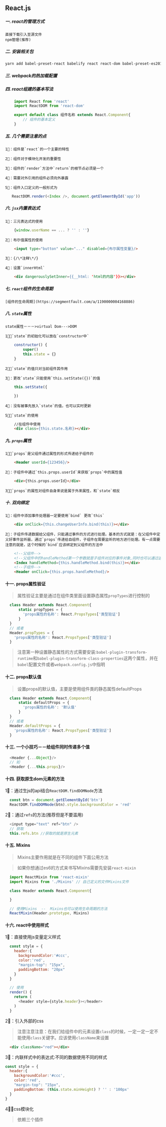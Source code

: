 ## React.js

##### 一. react的管理方式
    直接下载引入至源文件
    npm管理(推荐)

##### 二. 安装相关包

```bash
yarn add babel-preset-react babelify react react-dom babel-preset-es2015
```

##### 三. webpack的热加载配置

##### 四. react组建的基本写法
```js
    import React from 'react'
    import ReactDOM from 'react-dom'

    export default class 组件名称 extends React.Component{
        // 组件的基本定义
    }
```
##### 五. 几个需要注意的点

    1⃣️：组件是`react`的一个主要的特性

    2⃣️：组件对于模块化开发的重要性

    3⃣️：组件的`render`方法中`return`的根节点必须是一个

    4⃣️：需要对外引用的组件必须向外暴露

    5⃣️：组件入口定义的一般形式为

```js
   ReactDOM.render(<Index />, document.getElementById('app'))
```

##### 六. `jsx`内置表达式

    1⃣️：三元表达式的使用
```js
    {window.userName == ... ? '' : ''}
```
    2⃣️：布尔值属性的使用
```html
    <input type="button" value="..." disabled={布尔属性变量}/>
```
    3⃣️：{/\*注释\*/}

    4⃣️：设置`innerHtml`
```html
    <div dangerouslySetInner={{__html: 'html的内容'}}></div>
```

##### 七. `react`组件的生命周期

    [组件的生命周期](https://segmentfault.com/a/1190000004168886)

##### 八. `state`属性

    state属性－－－>virtual Dom--->DOM

    1⃣️：`state`的初始化可以放在`constructor中`
```js
    constructor() {
        super()
        this.state = {}
    }
```
    2⃣️：`state`的值只对当前组件其作用

    3⃣️：更改`state`只能使用`this.setState({})`的值
```js
    this.setState({

    })
```

    4⃣️：没有被事先放入`state`的值，也可以实时更新

    5⃣️：`state`的使用

```html
    //在组件中使用
    <div class={this.state.名称}></div>
```


##### 九. `props`属性

    1⃣️：`props`是父组件通过属性的形式传递给子组件的
```html
    <Header userId={123456}/>
```
    2⃣️：子组件中通过`this.props.userId`来获取`props`中的属性值
```html
    <div>{this.props.userId}</div>
```   
    3⃣：`props`的属性对组件自身来说是属于外来属性，和`state`相反

##### 十. 双向绑定

    1⃣️：组件中添加事件处理器一定要使用`bind` 更改`this`
```html
    <div onClick={this.changeUserInfo.bind(this)}></div>
```

    2⃣️：子组件传递数据给父组件，只能通过事件的方式进行处理。基本的方式就是：在父组件中定义好事件监听器，通过`props`传递给自组件，子组件在需要监听的地方进行处理。有一点需要注意的就是，这个时候的`bind`应该绑定到父组件的方法中

```html
    <!--父组件-->
    <!--父组件中的handleMethod第一个参数就是子组件对应的事件对象,同时也可以通过这种方式向父组件传递额外的参数this.handleMethod.bind(this, ...args)-->
    <Index handleMethod={this.handleMethod.bind(this)}></div>
    <!--子组件-->
    <Header onClick={this.props.handleMethod}/>
```

#### 十一. props属性验证
> 属性验证主要是通过在组件类里面设置静态属性`propTypes`进行控制的

```js
  class Header extends React.Component{
      static propTypes = {
        'props属性的名称': React.PropsTypes['类型验证']
      }
  }
  // 或者
  Header.propTypes = {
    'props属性的名称': React.PropsTypes['类型验证']
  }
```
 > 注意第一种设置静态属性的方式需要安装:`babel-plugin-transform-runtime`和`babel-plugin-transform-class-properties`这两个属性，并在`babel`配置文件或者`webpack.config.js`中指明

#### 十二. props默认值

> 设置props的默认值，主要是使用组件类的静态属性defaultProps

```js
  class Header extends React.Component{
      static defaultProps = {
        'props属性的名称': '默认值'
      }
  }
  // 或者
  Header.defaultProps = {
    'props属性的名称': React.PropsTypes['类型验证']
  }
```

#### 十三. 一个小技巧－－给组件同时传递多个值

```js
  <Header {...Object}/>
  // 如
  <Header {...this.props}/>
```

#### 十四. 获取原生dom元素的方法

1⃣️：通过生js的api结合`ReactDOM.findDOMNode`方法

```js
  const btn = document.getElementById('btn')
  ReactDOM.findDOMNode(btn).style.backgroundColor = 'red'
```

2⃣️：通过`refs`的方法(推荐但是不要滥用)

```js
  <input type="text" ref="btn" />
  // 获取
  this.refs.btn //获取的就是原生元素
```

#### 十五. Mixins

>Mixins主要作用就是在不同的组件下面公用方法

> 如果你想通过es6的方式来书写Mixins需要先安装`react-mixin`

```js
  import ReactMixin from 'react-mixin'
  import Mixins from './Mixins' // 自己定义的文件Mixins文件

  class Header extends React.Component{

  }

  // 使用Mixins  --  Mixins也可以使用生命周期的方法
  ReactMixin(Header.prototype, Mixins)
```

#### 十六. react中使用样式

1⃣️：直接使用js变量定义样式

```js
  const style = {
    header:{
      backgroundColor:'#ccc',
      color:'red',
      "margin-top": "15px",
      paddingBottom: "20px"
    }
  }

  // 使用
  render() {
    return (
      <header style={style.header}></header>
    )
  }
```

2⃣️：引入外部的css

>注意注意注意：在我们给组件中的元素设置`class`的时候，一定一定一定不能使用`class`关键字。应该使用`className`来设置

```html
  <div className="red"></div>
```

3⃣️：内联样式中的表达式:不同的数据使用不同的样式

```js
const style = {
  header:{
    backgroundColor:'#ccc',
    color:'red',
    "margin-top": "15px",
    paddingBottom: (this.state.minHeight) ? '' : '100px'
  }
}
```

4⃣️：css模块化
> 依赖三个插件
